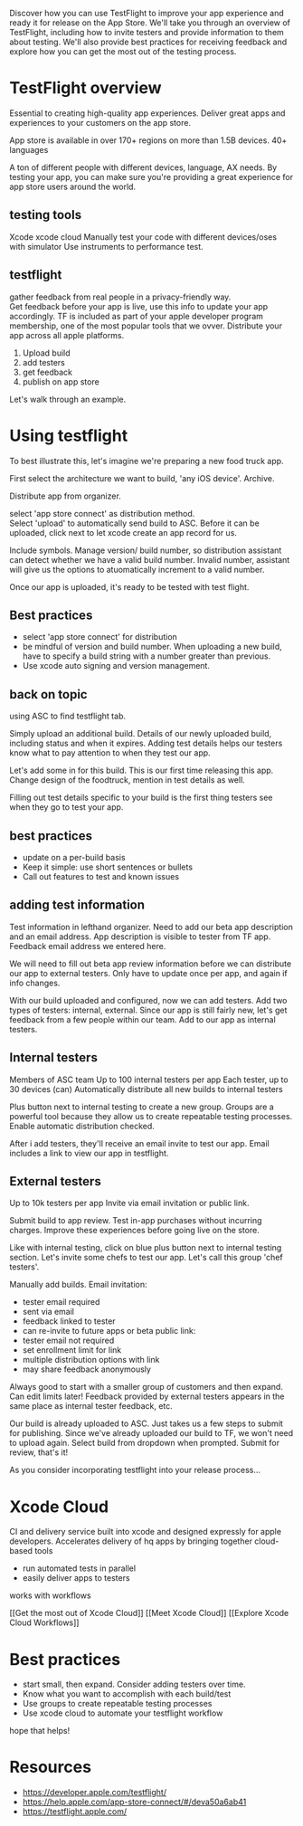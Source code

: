 Discover how you can use TestFlight to improve your app experience and ready it for release on the App Store. We'll take you through an overview of TestFlight, including how to invite testers and provide information to them about testing. We'll also provide best practices for receiving feedback and explore how you can get the most out of the testing process.

# TestFlight overview

Essential to creating high-quality app experiences.  Deliver great apps and experiences to your customers on the app store.

App store is available in over 170+ regions on more than 1.5B devices.
40+ languages

A ton of different people with different devices, language, AX needs.  By testing your app, you can make sure you're providing a great experience for app store users around the world.

## testing tools

Xcode
xcode cloud
Manually test your code with different devices/oses with simulator
Use instruments to performance test.

## testflight

gather feedback from real people in a privacy-friendly way.  
Get feedback before your app is live, use this info to update your app accordingly.  TF is included as part of your apple developer program membership, one of the most popular tools that we ovver.  Distribute your app across all apple platforms.

1.  Upload build
2. add testers
3. get feedback
4. publish on app store

Let's walk through an example.
# Using testflight

To best illustrate this, let's imagine we're preparing a new food truck app.

First select the architecture we want to build, 'any iOS device'.  Archive.

Distribute app from organizer.

select 'app store connect' as distribution method.  
Select 'upload' to automatically send build to ASC.  Before it can be uploaded, click next to let xcode create an app record for us.

Include symbols.  Manage version/ build number, so distribution assistant can detect whether we have a valid build number.  Invalid number, assistant will give us the options to atuomatically increment to a valid number.

Once our app is uploaded, it's ready to be tested with test flight.

## Best practices

* select 'app store connect' for distribution
* be mindful of version and build number.  When uploading a new build, have to specify a build string with a number greater than previous.
* Use xcode auto signing and version management.

## back on topic
using ASC to find testflight tab.

Simply upload an additional build.  Details of our newly uploaded build, including status and when it expires.  Adding test details helps our testers know what to pay attention to when they test our app.

Let's add some in for this build.  This is our first time releasing this app.  Change design of the foodtruck, mention in test details as well.

Filling out test details specific to your build is the first thing testers see when they go to test your app.

## best practices

* update on a per-build basis
* Keep it simple: use short sentences or bullets
* Call out features to test and known issues

## adding test information
Test information in lefthand organizer.
Need to add our beta app description and an email address.  App description is visible to tester from TF app.  Feedback email address we entered here.

We will need to fill out beta app review information before we can distribute our app  to external testers.  Only have to update once per app, and again if info changes.

With our build uploaded and configured, now we can add testers.  Add two types of testers: internal, external.  Since our app is still fairly new, let's get feedback from a few people within our team.  Add to our app as internal testers.

## Internal testers
Members of ASC team
Up to 100 internal testers per app
Each tester, up to 30 devices
(can) Automatically distribute all new builds to internal testers

Plus button next to internal testing to create a new group.  Groups are a powerful tool because they allow us to create repeatable testing processes.  Enable automatic distribution checked.

After i add testers, they'll receive an email invite to test our app.  Email includes a link to view our app in testflight.

## External testers
Up to 10k testers per app
Invite via email invitation or public link.

Submit build to app review.
Test in-app purchases without incurring charges.  Improve these experiences before going live on the store.

Like with internal testing, click on blue plus button next to internal testing section.  Let's invite some chefs to test our app.  Let's call this group 'chef testers'.

Manually add builds.
Email invitation:
* tester email required
* sent via email
* feedback linked to tester
* can re-invite to future apps or beta
public link:
* tester email not required
* set enrollment limit for link
* multiple distribution options with link
* may share feedback anonymously

Always good to start with a smaller group of customers and then expand.  Can edit limits later!
Feedback provided by external testers appears in the same place as internal tester feedback, etc.

Our build is already uploaded to ASC.  Just takes us a few steps to submit for publishing.
Since we've already uploaded our build to TF, we won't need to upload again.  Select build from dropdown when prompted.  Submit for review, that's it!

As you consider incorporating testflight into your release process...

# Xcode Cloud
CI and delivery service built into xcode and designed expressly for apple developers.  Accelerates delivery of hq apps by bringing together cloud-based tools
* run automated tests in parallel
* easily deliver apps to testers

works with workflows

[[Get the most out of Xcode Cloud]]
[[Meet Xcode Cloud]]
[[Explore Xcode Cloud Workflows]]

# Best practices
* start small, then expand.  Consider adding testers over time.
* Know what you want to accomplish with each build/test
* Use groups to create repeatable testing processes
* Use xcode cloud to automate your testflight workflow

hope that helps!
# Resources

* https://developer.apple.com/testflight/
* https://help.apple.com/app-store-connect/#/deva50a6ab41
* https://testflight.apple.com/
